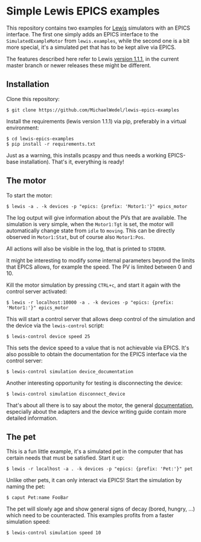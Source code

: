 Simple Lewis EPICS examples
===========================

This repository contains two examples for [Lewis](https://github.com/DMSC-Instrument-Data/lewis) simulators with an EPICS interface. The first
one simply adds an EPICS interface to the `SimulatedExampleMotor` from `lewis.examples`, while
the second one is a bit more special, it's a simulated pet that has to be kept alive via EPICS.

The features described here refer to Lewis [version 1.1.1](https://pypi.python.org/pypi/lewis/1.1.1), in the current master branch or newer
releases these might be different.

Installation
------------

Clone this repository:

    $ git clone https://github.com/MichaelWedel/lewis-epics-examples

Install the requirements (lewis version 1.1.1) via pip, preferably in a virtual environment:

    $ cd lewis-epics-examples
    $ pip install -r requirements.txt

Just as a warning, this installs pcaspy and thus needs a working EPICS-base installation).
That's it, everything is ready!

The motor
---------

To start the motor:

    $ lewis -a . -k devices -p "epics: {prefix: 'Motor1:'}" epics_motor

The log output will give information about the PVs that are available. The simulation is very
simple, when the `Motor1:Tgt` is set, the motor will automatically change state from `idle` to
`moving`. This can be directly observed in `Motor1:Stat`, but of course also `Motor1:Pos`.

All actions will also be visible in the log, that is printed to `STDERR`.

It might be interesting to modify some internal parameters beyond the limits that EPICS allows,
for example the speed. The PV is limited between 0 and 10.

Kill the motor simulation by pressing `CTRL+c`, and start it again with the control server
activated:

    $ lewis -r localhost:10000 -a . -k devices -p "epics: {prefix: 'Motor1:'}" epics_motor

This will start a control server that allows deep control of the simulation and the device via
the `lewis-control` script:

    $ lewis-control device speed 25

This sets the device speed to a value that is not achievable via EPICS. It's also possible to
obtain the documentation for the EPICS interface via the control server:

    $ lewis-control simulation device_documentation

Another interesting opportunity for testing is disconnecting the device:

    $ lewis-control simulation disconnect_device

That's about all there is to say about the motor, the general
[documentation](http://lewis.readthedocs.io/en/v1.0.2/), especially about the adapters and the
device writing guide contain more detailed information.

The pet
-------

This is a fun little example, it's a simulated pet in the computer that has certain needs that
must be satisfied. Start it up:

    $ lewis -r localhost -a . -k devices -p "epics: {prefix: 'Pet:'}" pet

Unlike other pets, it can only interact via EPICS! Start the simulation by naming the pet:

    $ caput Pet:name FooBar

The pet will slowly age and show general signs of decay (bored, hungry, ...) which need to be
counteracted. This examples profits from a faster simulation speed:

    $ lewis-control simulation speed 10
